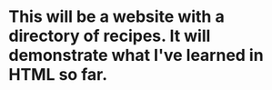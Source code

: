 # This will be a website with a directory of recipes. It will demonstrate what I've learned in HTML so far.
